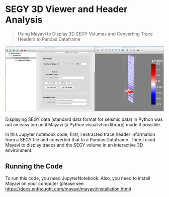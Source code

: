 # SEGY 3D Viewer and Header Analysis
> Using Mayavi to Display 3D SEGY Volumes
> and Converting Trace Headers to Pandas Dataframe


![](Segy_3D_Viewer.png)

Displaying SEGY data (standard data format for seismic data) in Python was not an easy job until Mayavi (a Python visualiztion library) made it possible.

In this Jupyter notebook code, first, I extracted trace header information from a SEGY file and converted that to a Pandas Dataframe. Then I used Mayavi to display traces and the SEGY volume in an interactive 3D environment.


## Running the Code

To run this code, you need JupyterNotebook. 
Also, you need to install Mayavi on your computer (please see https://docs.enthought.com/mayavi/mayavi/installation.html)